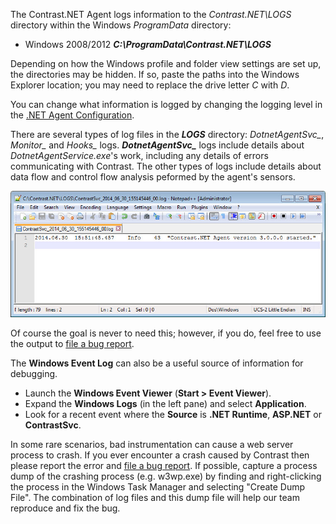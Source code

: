 <!--
title: "Getting .NET Agent Logs"
description: "Instructions on using .NET agent logs"
tags: "troubleshoot configuration logging agent .Net"
-->

The Contrast.NET Agent logs information to the *Contrast.NET\LOGS* directory within the Windows *ProgramData* directory:

* Windows 2008/2012 
    ***C:\ProgramData\Contrast.NET\LOGS*** 

Depending on how the Windows profile and folder view settings are set up, the directories may be hidden. If so, paste the paths into the Windows Explorer location; you may need to replace the drive letter *C* with *D*.

You can change what information is logged by changing the logging level in the [.NET Agent Configuration](installation-netconfig.html).

There are several types of log files in the ***LOGS*** directory: *DotnetAgentSvc_*, *Monitor_* and *Hooks_* logs. ***DotnetAgentSvc_*** logs include details about *DotnetAgentService.exe*'s work, including any details of errors communicating with Contrast. The other types of logs include details about data flow and control flow analysis peformed by the agent's sensors.

<a href="assets/images/KB3-e04_1.jpg" rel="lightbox" title="The start of a *DotnetAgentSvc_* log"><img class="thumbnail" src="assets/images/KB3-e04_1.jpg"/></a>

Of course the goal is never to need this; however, if you do, feel free to use the output to [file a bug report](mailto:bugs@contrastsecurity.com).

The **Windows Event Log** can also be a useful source of information for debugging.

* Launch the **Windows Event Viewer** (**Start > Event Viewer**).
* Expand the **Windows Logs** (in the left pane) and select **Application**.
* Look for a recent event where the **Source** is **.NET Runtime**, **ASP.NET** or **ContrastSvc**.

In some rare scenarios, bad instrumentation can cause a web server process to crash. If you ever encounter a crash caused by Contrast then please report the error and [file a bug report](mailto:bugs@contrastsecurity.com). If possible, capture a process dump of the crashing process (e.g. w3wp.exe) by finding and right-clicking the process in the Windows Task Manager and selecting "Create Dump File". The combination of log files and this dump file will help our team reproduce and fix the bug. 
